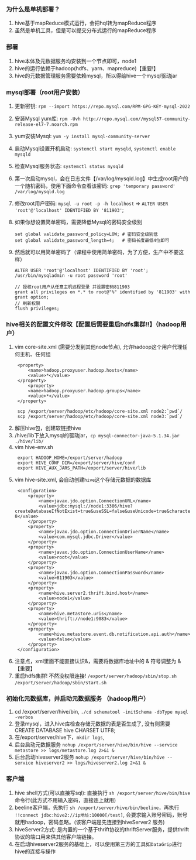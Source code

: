 ### 为什么是单机部署？
1. hive基于mapReduce模式运行，会把hql转为mapReduce程序
2. 虽然是单机工具，但是可以提交分布式运行的mapReduce程序

### 部署
1. hive本体及元数据服务均安装到一个节点即可，node1
2. hive的运行依赖于hadoop(hdfs、yarn、mapreduce)【重要!】
3. hive的元数据管理服务需要依赖mysql，所以得给hive一个mysql驱动jar

### mysql部署（root用户安装）
1. 更新密钥: `rpm --import https://repo.mysql.com/RPM-GPG-KEY-mysql-2022`
2. 安装Mysql yum库: `rpm -Uvh http://repo.mysql.com//mysql57-community-release-el7-7.noarch.rpm`
3. yum安装Mysql: `yum -y install mysql-community-server`
4. 启动Mysql设置开机启动: `systemctl start mysqld`, `systemctl enable mysqld`
5. 检查Mysql服务状态: `systemctl status mysqld`
6. 第一次启动mysql，会在日志文件【/var/log/mysqld.log】中生成root用户的一个随机密码，使用下面命令查看该密码: `grep 'temporary password' /var/log/mysqld.log` 
7. 修改root用户密码: `mysql -u root -p -h localhost` => `ALTER USER 'root'@'localhost' IDENTIFIED BY '811903'`;
 
8. 如果你想设置简单密码，需要降低Mysql的密码安全级别
    ```
    set global validate_password_policy=LOW; # 密码安全级别低
    set global validate_password_length=4;	 # 密码长度最低4位即可
    ```

9. 然后就可以用简单密码了（课程中使用简单密码，为了方便，生产中不要这样）
    ```
    ALTER USER 'root'@'localhost' IDENTIFIED BY 'root';
    /usr/bin/mysqladmin -u root password 'root'

    // 授权root用户从任意主机远程登录 并设置密码811903
    grant all privileges on *.* to root@"%" identified by '811903' with grant option;
    // 刷新权限  
    flush privileges;
    ```
### hive相关的配置文件修改【配置后需要重启hdfs集群!!】（hadoop用户）
1. vim core-site.xml (需要分发到其他node节点), 允许hadoop这个用户代理任何主机、任何组
   ```
    <property>
        <name>hadoop.proxyuser.hadoop.hosts</name>
        <value>*</value>
    </property>
        <property>
        <name>hadoop.proxyuser.hadoop.groups</name>
        <value>*</value>
    </property>

    scp /export/server/hadoop/etc/hadoop/core-site.xml node2:`pwd`/
    scp /export/server/hadoop/etc/hadoop/core-site.xml node3:`pwd`/
   ```
2. 解压hive包，创建软链接hive   
3. /hive/lib下放入mysql的驱动jar，`cp mysql-connector-java-5.1.34.jar ./hive/lib/`
4. vim hive-env.sh
   ```
    export HADOOP_HOME=/export/server/hadoop
    export HIVE_CONF_DIR=/export/server/hive/conf
    export HIVE_AUX_JARS_PATH=/export/server/hive/lib

   ```
5. vim hive-site.xml, 会自动创建`hive`这个存储元数据的数据库
   ```
    <configuration>
        <property>
            <name>javax.jdo.option.ConnectionURL</name>
            <value>jdbc:mysql://node1:3306/hive?createDatabaseIfNotExist=true&useSSL=false&useUnicode=true&characterEncoding=UTF-8</value>
        </property>
        <property>
            <name>javax.jdo.option.ConnectionDriverName</name>
            <value>com.mysql.jdbc.Driver</value>
        </property>
        <property>
            <name>javax.jdo.option.ConnectionUserName</name>
            <value>root</value>
        </property>
        <property>
            <name>javax.jdo.option.ConnectionPassword</name>
            <value>811903</value>
        </property>
        <property>
            <name>hive.server2.thrift.bind.host</name>
            <value>node1</value>
        </property>
        <property>
            <name>hive.metastore.uris</name>
            <value>thrift://node1:9083</value>
        </property>
        <property>
            <name>hive.metastore.event.db.notification.api.auth</name>
            <value>false</value>
        </property>
    </configuration>

   ```   
2. 注意点，xml里面不能直接认识&，需要将数据库地址中的 & 符号调整为 &amp;【重要】  
3. 重启hdfs集群! 不然没权限连接! `/export/server/hadoop/sbin/stop.sh` `/export/server/hadoop/sbin/start.sh `
  
### 初始化元数据库，并启动元数据服务 （hadoop用户）
1. cd /export/server/hive/bin, `./cd schematool -initSchema -dbType mysql -verbos`
2. 登录mysql，进入hive库检查存储元数据的表是否生成了, 没有则需要 CREATE DATABASE hive CHARSET UTF8;
3. 在/export/server/hive下，`mkdir logs`,
4. 后台启动元数据服务 `nohup /export/server/hive/bin/hive --service metastore >> logs/metastore.log 2>&1 &` 
5. 后台启动hiveserver2服务 `nohup /export/server/hive/bin/hive --service hiveserver2 >> logs/hiveserver2.log 2>&1 &` 

### 客户端
1. hive shell方式(可以直接写sql): 直接执行 `sh /export/server/hive/bin/hive` 命令行(此方式不用输入密码，直接连上就用)
2. beeline客户端，先执行 `sh /export/server/hive/bin/beeline`，再执行 `!!connect jdbc:hive2://ip地址:10000[/test]`, 会要求输入账号密码，账号就用hadoop，密码忽略。(该客户端是先连接到hiveServer2 服务)
3. hiveServer2方式: 是内置的一个基于thrift协议的thriftServer服务，提供thrift协议的端口用来供其他客户端链接。
4. 在启动hiveserver2服务的基础上，可以使用第三方的工具如`DataGrip`进行hive的连接与操作
